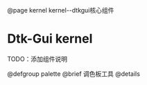 @page kernel kernel--dtkgui核心组件

# Dtk-Gui kernel

TODO：添加组件说明


@defgroup palette
@brief 调色板工具
@details